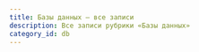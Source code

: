 ```yaml
---
title: Базы данных — все записи
description: Все записи рубрики «Базы данных»
category_id: db
---
```

